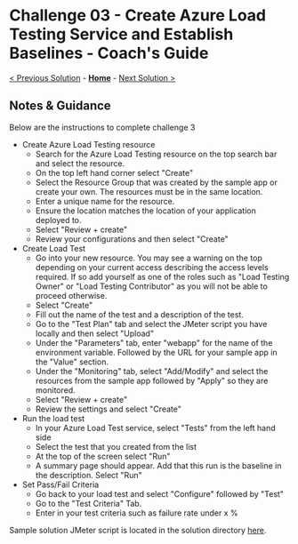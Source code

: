 # Challenge 03 - Create Azure Load Testing Service and Establish Baselines - Coach's Guide 

[< Previous Solution](./Solution-02.md) - **[Home](./README.md)** - [Next Solution >](./Solution-04.md)

## Notes & Guidance

Below are the instructions to complete challenge 3

- Create Azure Load Testing resource
    - Search for the Azure Load Testing resource on the top search bar and select the resource.
    - On the top left hand corner select "Create"
    - Select the Resource Group that was created by the sample app or create your own.  The resources must be in the same location.
    - Enter a unique name for the resource.
    - Ensure the location matches the location of your application deployed to.
    - Select "Review + create"
    - Review your configurations and then select "Create"
- Create Load Test
    - Go into your new resource.  You may see a warning on the top depending on your current access describing the access levels required.  If so add yourself as one of the roles such as "Load Testing Owner" or "Load Testing Contributor" as you will not be able to proceed otherwise.
    - Select "Create"
    - Fill out the name of the test and a description of the test.
    - Go to the "Test Plan" tab and select the JMeter script you have locally and then select "Upload"
    - Under the "Parameters" tab, enter "webapp" for the name of the environment variable.  Followed by the URL for your sample app in the "Value" section.
    - Under the "Monitoring" tab, select "Add/Modify" and select the resources from the sample app followed by "Apply" so they are monitored.
    - Select "Review + create"
    - Review the settings and select "Create"
- Run the load test
    - In your Azure Load Test service, select "Tests" from the left hand side
    - Select the test that you created from the list
    - At the top of the screen select "Run"
    - A summary page should appear.  Add that this run is the baseline in the description.  Select "Run"
- Set Pass/Fail Criteria
    - Go back to your load test and select "Configure" followed by "Test"
    - Go to the "Test Criteria" Tab.
    - Enter in your test criteria such as failure rate under x %

Sample solution JMeter script is located in the solution directory [here](./Solutions/Challenge3/).